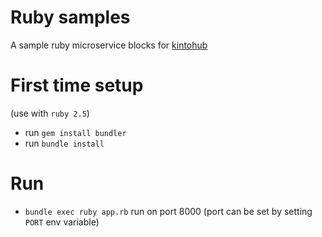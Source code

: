 # Ruby samples

A sample ruby microservice blocks for [kintohub](http://kintohub.com)


# First time setup
(use with `ruby 2.5`)

* run `gem install bundler`
* run `bundle install`

# Run

* `bundle exec ruby app.rb` run on port 8000 (port can be set by setting `PORT` env variable)
